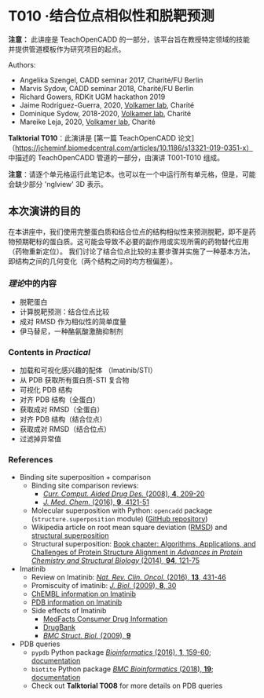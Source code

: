 # T010 ·结合位点相似性和脱靶预测

**注意：** 此讲座是 TeachOpenCADD 的一部分，该平台旨在教授特定领域的技能并提供管道模板作为研究项目的起点。

Authors:

- Angelika Szengel, CADD seminar 2017, Charité/FU Berlin
- Marvis Sydow, CADD seminar 2018, Charité/FU Berlin
- Richard Gowers, RDKit UGM hackathon 2019
- Jaime Rodríguez-Guerra, 2020, [Volkamer lab](https://volkamerlab.org), Charité
- Dominique Sydow, 2018-2020, [Volkamer lab](https://volkamerlab.org), Charité
- Mareike Leja, 2020, [Volkamer lab](https://volkamerlab.org), Charité


__Talktorial T010__：此演讲是 [第一篇 TeachOpenCADD 论文]（https://jcheminf.biomedcentral.com/articles/10.1186/s13321-019-0351-x） 中描述的 TeachOpenCADD 管道的一部分，由演讲 T001-T010 组成。


**注意**：请逐个单元格运行此笔记本。也可以在一个中运行所有单元格，但是，可能会缺少部分 'nglview' 3D 表示。


## 本次演讲的目的

在本讲座中，我们使用完整蛋白质和结合位点的结构相似性来预测脱靶，即不是药物预期靶标的蛋白质。这可能会导致不必要的副作用或实现所需的药物替代应用（药物重新定位）。
我们讨论了结合位点比较的主要步骤并实施了一种基本方法，即结构之间的几何变化（两个结构之间的均方根偏差）。

### *理论*中的内容

* 脱靶蛋白
* 计算脱靶预测：结合位点比较
* 成对 RMSD 作为相似性的简单度量
* 伊马替尼，一种酪氨酸激酶抑制剂


### Contents in *Practical*

* 加载和可视化感兴趣的配体 （Imatinib/STI）
* 从 PDB 获取所有蛋白质-STI 复合物
* 可视化 PDB 结构
* 对齐 PDB 结构（全蛋白）
* 获取成对 RMSD（全蛋白）
* 对齐 PDB 结构（结合位点）
* 获取成对 RMSD（结合位点）
* 过滤掉异常值


### References

* Binding site superposition + comparison 
  * Binding site comparison reviews: 
    * [<i>Curr. Comput. Aided Drug Des. </i> (2008), <b>4</b>, 209-20](https://www.eurekaselect.com/67606/article/how-measure-similarity-between-protein-ligand-binding-sites)
    * [<i>J. Med. Chem. </i> (2016), <b>9</b>, 4121-51](https://pubs.acs.org/doi/10.1021/acs.jmedchem.6b00078)
  * Molecular superposition with Python: `opencadd` package (`structure.superposition` module) ([GitHub repository](https://github.com/volkamerlab/opencadd))
  * Wikipedia article on root mean square deviation ([RMSD](https://en.wikipedia.org/wiki/Root-mean-square_deviation_of_atomic_positions)) and [structural superposition](https://en.wikipedia.org/wiki/Structural_alignment)
  * Structural superposition: [Book chapter: Algorithms, Applications, and Challenges of Protein Structure Alignment in *Advances in Protein Chemistry and Structural Biology* (2014), **94**, 121-75](https://www.sciencedirect.com/science/article/pii/B9780128001684000056?via%3Dihub)
* Imatinib  
  * Review on Imatinib: [<i>Nat. Rev. Clin. Oncol.</i> (2016), <b>13</b>, 431-46](https://www.nature.com/articles/nrclinonc.2016.41)
  * Promiscuity of imatinib: 
[<i>J. Biol.</i> (2009), <b>8</b>, 30](https://jbiol.biomedcentral.com/articles/10.1186/jbiol134)
  * [ChEMBL information on Imatinib](https://www.ebi.ac.uk/chembl/compound/inspect/CHEMBL941)
  * [PDB information on Imatinib](https://www3.rcsb.org/ligand/STI)
  * Side effects of Imatinib
    * [MedFacts Consumer Drug Information](https://www.drugs.com/cdi/imatinib.html)
    * [DrugBank](https://go.drugbank.com/drugs/DB00619)
    * [<i>BMC Struct. Biol.</i> (2009), <b>9</b>](https://bmcstructbiol.biomedcentral.com/articles/10.1186/1472-6807-9-7)
* PDB queries
  * `pypdb` Python package 
[_Bioinformatics_ (2016), **1**, 159-60](https://academic.oup.com/bioinformatics/article-lookup/doi/10.1093/bioinformatics/btv543); [documentation](http://www.wgilpin.com/pypdb_docs/html/)
  * `biotite` Python package [_BMC Bioinformatics_ (2018), **19**](https://bmcbioinformatics.biomedcentral.com/articles/10.1186/s12859-018-2367-z); [documentation](https://www.biotite-python.org/)
  * Check out **Talktorial T008** for more details on PDB queries
